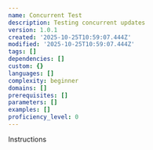 ```yaml
---
name: Concurrent Test
description: Testing concurrent updates
version: 1.0.1
created: '2025-10-25T10:59:07.444Z'
modified: '2025-10-25T10:59:07.444Z'
tags: []
dependencies: []
custom: {}
languages: []
complexity: beginner
domains: []
prerequisites: []
parameters: []
examples: []
proficiency_level: 0
---
```

Instructions
